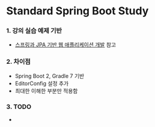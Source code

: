 # Standard Spring Boot Study

### 1. 강의 실습 예제 기반

- [스프링과 JPA 기반 웹 애플리케이션 개발](https://www.inflearn.com/course/%EC%8A%A4%ED%94%84%EB%A7%81-JPA-%EC%9B%B9%EC%95%B1# "스프링과 JPA 기반 웹 애플리케이션 개발")
  참고

### 2. 차이점

- Spring Boot 2, Gradle 7 기반
- EditorConfig 설정 추가
- 최대한 이해한 부분만 적용함

### 3. TODO

-
